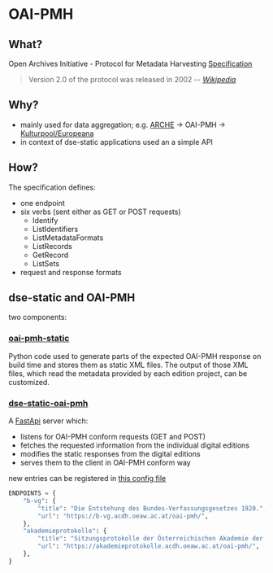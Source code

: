 # OAI-PMH

## What?

Open Archives Initiative - Protocol for Metadata Harvesting
[Specification](https://www.openarchives.org/OAI/openarchivesprotocol.html)
> Version 2.0 of the protocol was released in 2002
> -- <cite>[Wikipedia](https://en.wikipedia.org/wiki/Open_Archives_Initiative_Protocol_for_Metadata_Harvesting)</cite>

## Why?

* mainly used for data aggregation; e.g. [ARCHE](https://arche.acdh.oeaw.ac.at/browser/de/api-zugriff#oai-pmh) -> OAI-PMH -> [Kulturpool/Europeana](https://kulturpool.at/suche?refinementList=intermediateProvider%255B0%255D=ARCHE)
* in context of dse-static applications used an a simple API

## How?

The specification defines:
* one endpoint 
* six verbs (sent either as GET or POST requests)
  * Identify
  * ListIdentifiers
  * ListMetadataFormats
  * ListRecords
  * GetRecord
  * ListSets
* request and response formats

## dse-static and OAI-PMH

two components: 

### [oai-pmh-static](https://github.com/acdh-oeaw/dse-static-cookiecutter/tree/main/%7B%7Bcookiecutter.directory_name%7D%7D/oai-pmh)

Python code used to generate parts of the expected OAI-PMH response on build time and stores them as static XML files. The output of those XML files, which read the metadata provided by each edition project, can be customized.

### [dse-static-oai-pmh](https://github.com/acdh-oeaw/dse-static-oai-pmh)

A [FastApi](https://fastapi.tiangolo.com/) server which:
* listens for OAI-PMH conform requests (GET and POST)
* fetches the requested information from the individual digital editions
* modifies the static responses from the digital editions
* serves them to the client in OAI-PMH conform way

new entries can be registered in [this config file](https://github.com/acdh-oeaw/dse-static-oai-pmh/blob/main/app/config.py)

```python
ENDPOINTS = {
    "b-vg": {
        "title": "Die Entstehung des Bundes-Verfassungsgesetzes 1920.",
        "url": "https://b-vg.acdh.oeaw.ac.at/oai-pmh/",
    },
    "akademieprotokolle": {
        "title": "Sitzungsprotokolle der Österreichischen Akademie der Wissenschaften.",
        "url": "https://akademieprotokolle.acdh.oeaw.ac.at/oai-pmh/",
    },
}
```
